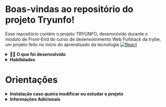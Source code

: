 # Boas-vindas ao repositório do projeto Tryunfo!

Esse repositório contém o projeto TRYUNFO, desenvolvido durante o modulo de Front-End do curso de desenvolvimento Web Fullstack da trybe,  um projeto feito no início do aprendizado da tecnologia [![React][React.js]][React-url]

<details>
  <summary><strong>👨‍💻 O que foi desenvolvido</strong></summary><br />

  Neste projeto será desenvolvido um jogo no estilo Super Trunfo! A aplicação permite que o usuário :

  * Crie um baralho com o tema livre;

  * Adiciona e/ou remova uma carta do baralho;

  * Visualiza todas as cartas que foram adicionadas ao baralho;

  * [em construção]Jogar com o baralho criado.

  ### Página do Projeto em funcionamento

  Você pode acessar o protótipo no link abaixo:
  https://marcellrpena.github.io/Projeto-TRYUNFO-cursoTrybe/index.html

</details>

<details>
  <summary><strong>Habilidades</strong></summary><br />

  Neste projeto, foi exercitado:

  * Ler o estado de um componente e usá-lo para alterar o que exibimos no browser.

  * Inicializar um componente, dando a ele um estado pré-definido.

  * Atualizar o estado de um componente.

  * Capturar eventos utilizando a sintaxe do React.

  * Criar formulários utilizando sintaxe JSX com as tags: `input`, `textarea`, `select`, `form`, `checkbox`.

  * Transmitir informações de componentes filhos para componentes pais via callbacks.


  ### Criando, lendo, atualizando e apagando informações

  Quando estamos lidando com informações, temos 4 operações principais: __Create__ (criar), __Read__ (ler), __Update__ (atualizar) e __Delete__ (apagar). Com essas quatro operações, formamos o acrônimo CRUD. Nesse projeto começamos a lidar um pouco mais com essas operações exceto a edição o que será trabalhado em outros projetos. Você precisará criar, ler e apagar informações.
</details>

# Orientações

<details>
  <summary><strong> Instalação caso queira modificar ou estudar o projeto</strong></summary><br />


Crie um fork desse projeto e para isso siga esse [tutorial de como realizar um fork](https://guides.github.com/activities/forking/).

Após feito o fork, clone o repositório criado para o seu computador.

Rode o `npm install`.

Vá para a branch master do seu projeto e cria a sua branch:
- `git checkout -b nome-da-sua-branch

 - altere qualquer arquivo da branch e abra um PR no seu repositório forkado e, se quiser, mergeie para a master, sinta-se a vontade!

**Atenção!** Quando for criar o PR é necessário realizar uma mudança. Clique no *base repository
Mude para o seu repositório. Seu nome estará na frente do nome dele, por exemplo: `antonio/TicTacToe`. Agora basta criar o PULL REQUEST clicando no botão `Create Pull Request`.
Para cada PR realize esse processo.
</details>

  <details><summary><strong> Informações Adicionais </strong></summary><br />

  ### Informações sobre o Super Trunfo

  O Super Trunfo é um jogo de cartas que ficou muito popular no Brasil entre as décadas de 80 e 90, mas que faz bastante sucesso até hoje. Suas regras são bastante simples, por isso ele é considerado um jogo fácil de jogar. Apesar de ter regras simples, cada baralho  de Super Trunfo pode ter um tema diferente, o que o torna um jogo bastante divertido.

  Originalmente, o jogo de Super Trunfo é formado por um baralho de 32 cartas. Cada carta representa um item relacionado ao tema do jogo. Em cada carta também existe uma lista com características daquele item e cada característica possui um valor numérico. 

  Para começar o jogo, as cartas devem ser embaralhadas e divididas igualmente para cada participante. Em cada rodada cada pessoa pega somente a primeira carta do seu monte. Na primeira rodada uma pessoa escolhe qual característica quer comparar com as cartas das outras pessoas que estão jogando. Ganha quem tiver o maior número nessa característica. A pessoa que ganhou a rodada recebe as cartas das outras pessoas e escolhe qual característica quer comparar na próxima rodada. O jogo termina quando alguma pessoa tiver todas as cartas do baralho.

  Em cada baralho existe uma (e somente uma) carta Super Trunfo. Essa carta ganha de todas as outras cartas do baralho, independentemente dos valores das características.

  O jogo de Super Trunfo pode ser feito com praticamente qualquer tema, mas tradicionalmente os mais comuns são: carros, países, cidades ou animais.
</details>

<!-- MARKDOWN LINKS & IMAGES -->
<!-- https://www.markdownguide.org/basic-syntax/#reference-style-links -->
[contributors-shield]: https://img.shields.io/github/contributors/othneildrew/Best-README-Template.svg?style=for-the-badge
[contributors-url]: https://github.com/othneildrew/Best-README-Template/graphs/contributors
[forks-shield]: https://img.shields.io/github/forks/othneildrew/Best-README-Template.svg?style=for-the-badge
[forks-url]: https://github.com/othneildrew/Best-README-Template/network/members
[stars-shield]: https://img.shields.io/github/stars/othneildrew/Best-README-Template.svg?style=for-the-badge
[stars-url]: https://github.com/othneildrew/Best-README-Template/stargazers
[issues-shield]: https://img.shields.io/github/issues/othneildrew/Best-README-Template.svg?style=for-the-badge
[issues-url]: https://github.com/othneildrew/Best-README-Template/issues
[license-shield]: https://img.shields.io/github/license/othneildrew/Best-README-Template.svg?style=for-the-badge
[license-url]: https://github.com/othneildrew/Best-README-Template/blob/master/LICENSE.txt
[linkedin-shield]: https://img.shields.io/badge/-LinkedIn-black.svg?style=for-the-badge&logo=linkedin&colorB=555
[linkedin-url]: https://linkedin.com/in/othneildrew
[product-screenshot]: images/screenshot.png
[Next.js]: https://img.shields.io/badge/next.js-000000?style=for-the-badge&logo=nextdotjs&logoColor=white
[Next-url]: https://nextjs.org/
[React.js]: https://img.shields.io/badge/React-20232A?style=for-the-badge&logo=react&logoColor=61DAFB
[React-url]: https://reactjs.org/
[Vue.js]: https://img.shields.io/badge/Vue.js-35495E?style=for-the-badge&logo=vuedotjs&logoColor=4FC08D
[Vue-url]: https://vuejs.org/
[Angular.io]: https://img.shields.io/badge/Angular-DD0031?style=for-the-badge&logo=angular&logoColor=white
[Angular-url]: https://angular.io/
[Svelte.dev]: https://img.shields.io/badge/Svelte-4A4A55?style=for-the-badge&logo=svelte&logoColor=FF3E00
[Svelte-url]: https://svelte.dev/
[Laravel.com]: https://img.shields.io/badge/Laravel-FF2D20?style=for-the-badge&logo=laravel&logoColor=white
[Laravel-url]: https://laravel.com
[Bootstrap.com]: https://img.shields.io/badge/Bootstrap-563D7C?style=for-the-badge&logo=bootstrap&logoColor=white
[Bootstrap-url]: https://getbootstrap.com
[JQuery.com]: https://img.shields.io/badge/jQuery-0769AD?style=for-the-badge&logo=jquery&logoColor=white
[JQuery-url]: https://jquery.com 

